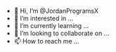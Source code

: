 - 👋 Hi, I’m @JordanProgramsX
- 👀 I’m interested in ...
- 🌱 I’m currently learning ...
- 💞️ I’m looking to collaborate on ...
- 📫 How to reach me ...

<!---
JordanProgramsX/JordanProgramsX is a ✨ special ✨ repository because its `README.md` (this file) appears on your GitHub profile.
You can click the Preview link to take a look at your changes.
--->
